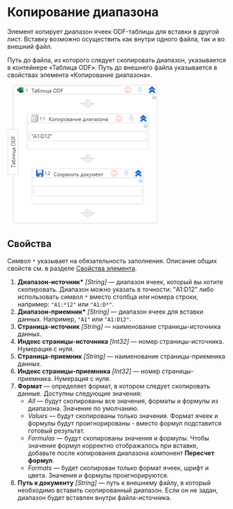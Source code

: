 # Копирование диапазона

Элемент копирует диапазон ячеек ODF-таблицы для вставки в другой лист. Вставку возможно осуществить как внутри одного файла, так и во внешний файл.

Путь до файла, из которого следует скопировать диапазон, указывается в контейнере «Таблица ODF». Путь до внешнего файла указывается в свойствах элемента «Копирование диапазона».

![Элемент «Копирование диапазона»](<../../../../.gitbook/assets1/windows_items/odf-copy-range.png>)


## Свойства

Символ `*` указывает на обязательность заполнения. Описание общих свойств см. в разделе [Свойства элемента](https://docs.primo-rpa.ru/primo-rpa/primo-studio/process/elements#svoistva-elementa).

1. **Диапазон-источник\*** *[String]* — диапазон ячеек, который вы хотите скопировать. Диапазон можно указать в точности: "A1:D12" либо использовать символ `*` вместо столбца или номера строки, например: `"A1:*12"` или `"A1:D*"`.
2. **Диапазон-приемник\*** *[String]* — диапазон ячеек для вставки данных. Например, `"A1"` или `"A1:D12"`.
3. **Страница-источник** *[String]* — наименование страницы-источника данных.
4. **Индекс страницы-источника** *[Int32]* — номер страницы-источника. Нумерация с нуля.
5. **Страница-приемник** *[String]* — наименование страницы-приемника данных.
6. **Индекс страницы-приемника** *[Int32]* — номер страницы-приемника. Нумерация с нуля.
7. **Формат** — определяет формат, в котором следует скопировать данные. Доступны следующие значения:
   * *All* — будут скопированы все значения, форматы и формулы из диапазона. Значение по умолчанию.
   * *Values* — будут скопированы только значения. Формат ячеек и формулы будут проигнорированы - вместо формул подставится готовый результат.
   * *Formulas* — будут скопированы значения и формулы. Чтобы значение формул корректно отображалось при вставке, добавьте после копирования диапазона компонент **Пересчет формул**.
   * *Formats* — будет скопирован только формат ячеек, шрифт и цвета. Значения и формулы проигнорируются.
8. **Путь к документу** *[String]* — путь к внешнему файлу, в который необходимо вставить скопированный диапазон. Если он не задан, диапазон будет вставлен внутри файла-источника.
